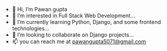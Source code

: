 - 👋 Hi, I’m Pawan gupta
- 👀 I’m interested in Full Stack Web Development...
- 🌱 I’m currently learning Python, Django, and some frontend technologies...
- 💞️ I’m looking to collaborate on Django projects...
- 📫 you can reach me at pawangupta5071@gmail.com

<!---
pawangupta5071/pawangupta5071 is a ✨ special ✨ repository because its `README.md` (this file) appears on your GitHub profile.
You can click the Preview link to take a look at your changes.
--->
